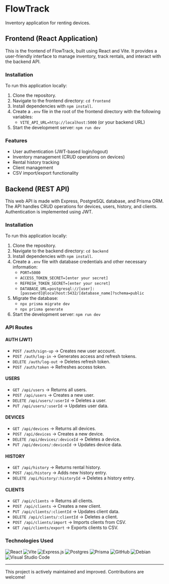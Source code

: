 # FlowTrack
Inventory application for renting devices.

## Frontend (React Application)
This is the frontend of FlowTrack, built using React and Vite. It provides a user-friendly interface to manage inventory, track rentals, and interact with the backend API.

### Installation
To run this application locally:
1. Clone the repository.
2. Navigate to the frontend directory: `cd frontend`
3. Install dependencies with `npm install`.
4. Create a `.env` file in the root of the frontend directory with the following variables:
    - `VITE_API_URL=http://localhost:5000` (or your backend URL)
5. Start the development server: `npm run dev`

### Features
- User authentication (JWT-based login/logout)
- Inventory management (CRUD operations on devices)
- Rental history tracking
- Client management
- CSV import/export functionality

## Backend (REST API)
This web API is made with Express, PostgreSQL database, and Prisma ORM. The API handles CRUD operations for devices, users, history, and clients. Authentication is implemented using JWT.

### Installation
To run this application locally:
1. Clone the repository.
2. Navigate to the backend directory: `cd backend`
3. Install dependencies with `npm install`.
4. Create a `.env` file with database credentials and other necessary information:
    - `PORT=5000`
    - `ACCESS_TOKEN_SECRET=[enter your secret]`
    - `REFRESH_TOKEN_SECRET=[enter your secret]`
    - `DATABASE_URL=postgresql://[user]:[password]@localhost:5432/[database_name]?schema=public`
5. Migrate the database:
    - `npx prisma migrate dev`
    - `npx prisma generate`
6. Start the development server: `npm run dev`

### API Routes
#### AUTH (JWT)
- `POST /auth/sign-up` → Creates new user account.
- `POST /auth/log-in` → Generates access and refresh tokens.
- `DELETE /auth/log-out` → Deletes refresh token.
- `POST /auth/token` → Refreshes access token.

#### USERS
- `GET /api/users` → Returns all users.
- `POST /api/users` → Creates a new user.
- `DELETE /api/users/:userId` → Deletes a user.
- `PUT /api/users/:userId` → Updates user data.

#### DEVICES
- `GET /api/devices` → Returns all devices.
- `POST /api/devices` → Creates a new device.
- `DELETE /api/devices/:deviceId` → Deletes a device.
- `PUT /api/devices/:deviceId` → Updates device data.

#### HISTORY
- `GET /api/history` → Returns rental history.
- `POST /api/history` → Adds new history entry.
- `DELETE /api/history/:historyId` → Deletes a history entry.

#### CLIENTS
- `GET /api/clients` → Returns all clients.
- `POST /api/clients` → Creates a new client.
- `PUT /api/clients/:clientId` → Updates client data.
- `DELETE /api/clients/:clientId` → Deletes a client.
- `POST /api/clients/import` → Imports clients from CSV.
- `GET /api/clients/export` → Exports clients to CSV.

### Technologies Used
![React](https://img.shields.io/badge/react-%2361DAFB.svg?style=for-the-badge&logo=react&logoColor=white)
![Vite](https://img.shields.io/badge/vite-%23646CFF.svg?style=for-the-badge&logo=vite&logoColor=white)
![Express.js](https://img.shields.io/badge/express.js-%23404d59.svg?style=for-the-badge&logo=express&logoColor=%2361DAFB)
![Postgres](https://img.shields.io/badge/postgres-%23316192.svg?style=for-the-badge&logo=postgresql&logoColor=white)
![Prisma](https://img.shields.io/badge/Prisma-3982CE?style=for-the-badge&logo=Prisma&logoColor=white)
![GitHub](https://img.shields.io/badge/github-%23121011.svg?style=for-the-badge&logo=github&logoColor=white)
![Debian](https://img.shields.io/badge/Debian-D70A53?style=for-the-badge&logo=debian&logoColor=white)
![Visual Studio Code](https://img.shields.io/badge/Visual%20Studio%20Code-0078d7.svg?style=for-the-badge&logo=visual-studio-code&logoColor=white)

---
This project is actively maintained and improved. Contributions are welcome!